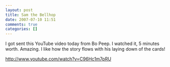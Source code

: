 ```yaml
---
layout: post
title: Sam the Bellhop
date: 2007-07-10 11:51
comments: true
categories: []
---
```

I got sent this YouTube video today from Bo Peep. I watched it, 5 minutes worth. Amazing. I like how the story flows with his laying down of the cards!

<a href="http://www.youtube.com/watch?v=C96Hc1m7pRU">http://www.youtube.com/watch?v=C96Hc1m7pRU</a>
